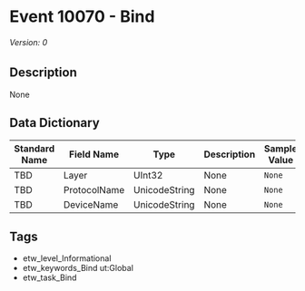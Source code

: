 # Event 10070 - Bind
###### Version: 0

## Description
None

## Data Dictionary
|Standard Name|Field Name|Type|Description|Sample Value|
|---|---|---|---|---|
|TBD|Layer|UInt32|None|`None`|
|TBD|ProtocolName|UnicodeString|None|`None`|
|TBD|DeviceName|UnicodeString|None|`None`|

## Tags
* etw_level_Informational
* etw_keywords_Bind ut:Global
* etw_task_Bind